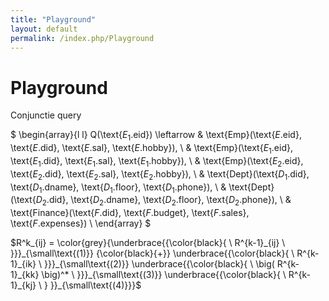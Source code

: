 ```yaml
---
title: "Playground"
layout: default
permalink: /index.php/Playground
---
```


# Playground

Conjunctie query

$ 
\begin{array}{l l}
Q(\text{$E_1$.eid}) \leftarrow & \text{Emp}(\text{$E$.eid}, \text{$E$.did}, \text{$E$.sal}, \text{$E$.hobby}), \\
& \text{Emp}(\text{$E_1$.eid}, \text{$E_1$.did}, \text{$E_1$.sal}, \text{$E_1$.hobby}), \\
& \text{Emp}(\text{$E_2$.eid}, \text{$E_2$.did}, \text{$E_2$.sal}, \text{$E_2$.hobby}), \\
& \text{Dept}(\text{$D_1$.did}, \text{$D_1$.dname}, \text{$D_1$.floor}, \text{$D_1$.phone}), \\
& \text{Dept}(\text{$D_2$.did}, \text{$D_2$.dname}, \text{$D_2$.floor}, \text{$D_2$.phone}), \\
& \text{Finance}(\text{$F$.did}, \text{$F$.budget}, \text{$F$.sales}, \text{$F$.expenses}) \\
\end{array}
$


$R^k_{ij} = \color{grey}{\underbrace{{\color{black}{ \ R^{k-1}_{ij} \ }}}_{\small\text{(1)}} {\color{black}{+}} \underbrace{{\color{black}{ \ R^{k-1}_{ik}  \  }}}_{\small\text{(2)}} \underbrace{{\color{black}{  \  \big( R^{k-1}_{kk} \big)^*  \  }}}_{\small\text{(3)}} \underbrace{{\color{black}{  \  R^{k-1}_{kj}  \  } }}_{\small\text{(4)}}}$